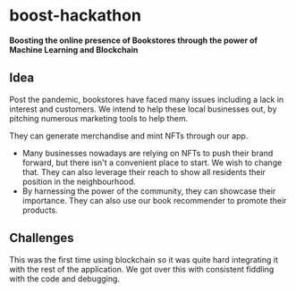 # boost-hackathon
**Boosting the online presence of Bookstores through the power of Machine Learning and Blockchain**

## Idea
Post the pandemic, bookstores have faced many issues including a lack in interest and customers. We intend to help these local businesses out, by pitching numerous marketing tools to help them.

They can generate merchandise and mint NFTs through our app.
- Many businesses nowadays are relying on NFTs to push their brand forward, but there isn't a convenient place to start. We wish to change that. 
They can also leverage their reach to show all residents their position in the neighbourhood.
- By harnessing the power of the community, they can showcase their importance.
They can also use our book recommender to promote their products.

## Challenges
This was the first time using blockchain so it was quite hard integrating it with the rest of the application. We got over this with consistent fiddling with the code and debugging.
